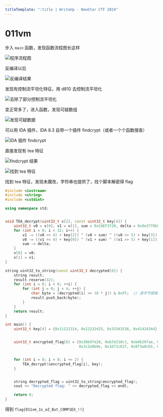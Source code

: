 ```yaml
---
titleTemplate: ":title | WriteUp - NewStar CTF 2024"
---
```


# 011vm

步入 `main` 函数，发现函数流程图长这样

![程序流程图](/assets/images/wp/2024/week3/011vm_1.png)

反编译以后

![反编译结果](/assets/images/wp/2024/week3/011vm_2.png)

发现有控制流平坦化特征，用 d810 去控制流平坦化

![去除了部分控制流平坦化](/assets/images/wp/2024/week3/011vm_3.png)

变正常多了，进入函数，发现可疑数组

![发现可疑数据](/assets/images/wp/2024/week3/011vm_4.png)

可以用 IDA 插件，IDA 8.3 自带一个插件 findcrypt（或者一个个函数搜查）

![IDA 插件 findcrypt](/assets/images/wp/2024/week3/011vm_5.png)

直接发现有 tea 特征

![findcrypt 结果](/assets/images/wp/2024/week3/011vm_6.png)

![找到 tea 特征](/assets/images/wp/2024/week3/011vm_7.png)

找到 tea 特征，发现未魔改，字符串也提供了，找个脚本解密得 flag

```cpp
#include <iostream>
#include <string>
#include <cstdint>

using namespace std;


void TEA_decrypt(uint32_t v[2], const uint32_t key[4]) {
    uint32_t v0 = v[0], v1 = v[1], sum = 0xC6EF3720, delta = 0x9e3779b9;
    for (int i = 0; i < 32; i++) {
        v1 -= ((v0 << 4) + key[2]) ^ (v0 + sum) ^ ((v0 >> 5) + key[3]);
        v0 -= ((v1 << 4) + key[0]) ^ (v1 + sum) ^ ((v1 >> 5) + key[1]);
        sum -= delta;
    }
    v[0] = v0;
    v[1] = v1;
}

string uint32_to_string(const uint32_t decrypted[8]) {
    string result;
    result.reserve(32);
    for (int i = 0; i < 8; ++i) {
        for (int j = 0; j < 4; ++j) {
            char byte = (decrypted[i] >> (8 * j)) & 0xFF;  // 逐字节提取
            result.push_back(byte);
        }
    }
    return result;
}

int main() {
    uint32_t key[4] = {0x11121314, 0x22232425, 0x33343536, 0x41424344};


    uint32_t encrypted_flag[8] = {0x38b97e28, 0xb7e510c1, 0xb4b29fae, 0x5593bbd7,
                                  0x3c2e9b9e, 0x1671c637, 0x8f3a8cb5, 0x5116e515};


    for (int i = 0; i < 8; i += 2) {
        TEA_decrypt(&encrypted_flag[i], key);
    }


    string decrypted_flag = uint32_to_string(encrypted_flag);
    cout << "Decrypted flag: " << decrypted_flag << endl;

    return 0;
}
```

得到 `flag{011vm_1s_eZ_But_C0MP1EX_!!}`
